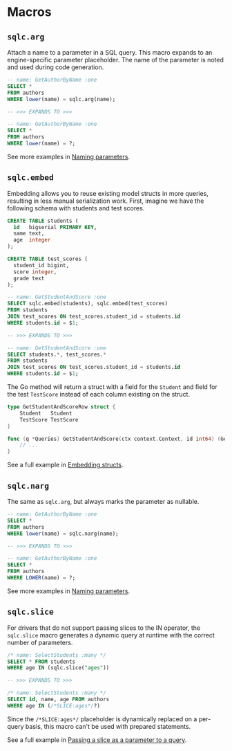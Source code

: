 # Macros

## `sqlc.arg`

Attach a name to a parameter in a SQL query. This macro expands to an
engine-specific parameter placeholder. The name of the parameter is noted and
used during code generation.

```sql
-- name: GetAuthorByName :one
SELECT *
FROM authors
WHERE lower(name) = sqlc.arg(name);

-- >>> EXPANDS TO >>>

-- name: GetAuthorByName :one
SELECT *
FROM authors
WHERE lower(name) = ?;
```

See more examples in [Naming parameters](../howto/named_parameters).

## `sqlc.embed`

Embedding allows you to reuse existing model structs in more queries, resulting
in less manual serialization work. First, imagine we have the following schema
with students and test scores.

```sql
CREATE TABLE students (
  id   bigserial PRIMARY KEY,
  name text,
  age  integer
);

CREATE TABLE test_scores (
  student_id bigint,
  score integer,
  grade text
);
```

```sql
-- name: GetStudentAndScore :one
SELECT sqlc.embed(students), sqlc.embed(test_scores)
FROM students
JOIN test_scores ON test_scores.student_id = students.id
WHERE students.id = $1;

-- >>> EXPANDS TO >>>

-- name: GetStudentAndScore :one
SELECT students.*, test_scores.*
FROM students
JOIN test_scores ON test_scores.student_id = students.id
WHERE students.id = $1;
```

The Go method will return a struct with a field for the `Student` and field for
the test `TestScore` instead of each column existing on the struct.

```go
type GetStudentAndScoreRow struct {
	Student   Student
	TestScore TestScore
}

func (q *Queries) GetStudentAndScore(ctx context.Context, id int64) (GetStudentAndScoreRow, error) {
    // ...
}
```

See a full example in [Embedding structs](../howto/embedding).

## `sqlc.narg`

The same as `sqlc.arg`, but always marks the parameter as nullable.

```sql
-- name: GetAuthorByName :one
SELECT *
FROM authors
WHERE lower(name) = sqlc.narg(name);

-- >>> EXPANDS TO >>>

-- name: GetAuthorByName :one
SELECT *
FROM authors
WHERE LOWER(name) = ?;
```

See more examples in [Naming parameters](../howto/named_parameters).

## `sqlc.slice`

For drivers that do not support passing slices to the IN operator, the
`sqlc.slice` macro generates a dynamic query at runtime with the correct
number of parameters.

```sql
/* name: SelectStudents :many */
SELECT * FROM students 
WHERE age IN (sqlc.slice("ages"))

-- >>> EXPANDS TO >>>

/* name: SelectStudents :many */
SELECT id, name, age FROM authors 
WHERE age IN (/*SLICE:ages*/?)
```

Since the `/*SLICE:ages*/` placeholder is dynamically replaced on a per-query
basis, this macro can't be used with prepared statements.

See a full example in [Passing a slice as a parameter to a
query](../howto/select.html#mysql-and-sqlite).
